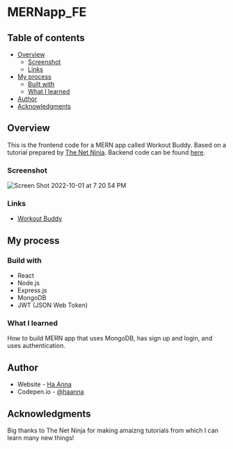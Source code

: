 # MERNapp_FE

## Table of contents

- [Overview](#overview)
  - [Screenshot](#screenshot)
  - [Links](#links)
- [My process](#my-process)
  - [Built with](#built-with)
  - [What I learned](#what-i-learned)
- [Author](#author)
- [Acknowledgments](#acknowledgments)

## Overview

This is the frontend code for a MERN app called Workout Buddy. Based on a tutorial prepared by [The Net Ninja](https://www.youtube.com/c/TheNetNinja/featured). Backend code can be found [here](https://github.com/its-haanna/MERNapp_render_BE).

### Screenshot

![Screen Shot 2022-10-01 at 7 20 54 PM](https://user-images.githubusercontent.com/83631167/193404749-c6647ca2-4b18-4193-ae47-a852a034e166.png)

### Links

  - [Workout Buddy](https://mern-app-fe-r8op.vercel.app/)
  
## My process

### Build with

  - React
  - Node.js
  - Express.js
  - MongoDB
  - JWT (JSON Web Token)
  
### What I learned

How to build MERN app that uses MongoDB, has sign up and login, and uses authentication.

## Author

- Website - [Ha Anna](https://haanna.com)
- Codepen.io - [@haanna](https://codepen.io/haanna)

## Acknowledgments

Big thanks to The Net Ninja for making amaizng tutorials from which I can learn many new things!


